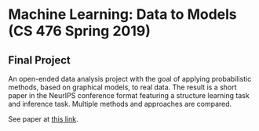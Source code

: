 # Machine Learning: Data to Models (CS 476 Spring 2019) 
## Final Project

An open-ended data analysis project with the goal of applying probabilistic methods, based on graphical models, to real data. The result is a short paper in the NeurIPS conference format featuring a structure learning task and inference task. Multiple methods and approaches are compared.

See paper at [this link](https://github.com/rflperry/rflperry.github.io/tree/master/files/rperry27_PGM_Final_Project.pdf).
